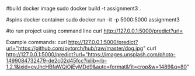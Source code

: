 #build docker image
sudo docker build -t assignment3 .  

#spins docker container
sudo docker run -it -p 5000:5000 assignment3

#to run project using command line
curl http://127.0.0.1:5000/predict?url=<url-string-in-double-quotes>

Example commands:
curl http://127.0.0.1:5000/predict?url="https://github.com/pytorch/hub/raw/master/dog.jpg"
curl http://127.0.0.1:5000/predict?url="https://images.unsplash.com/photo-1499084732479-de2c02d45fcc?ixlib=rb-1.2.1&ixid=eyJhcHBfaWQiOjEyMDd9&auto=format&fit=crop&w=1489&q=80"
